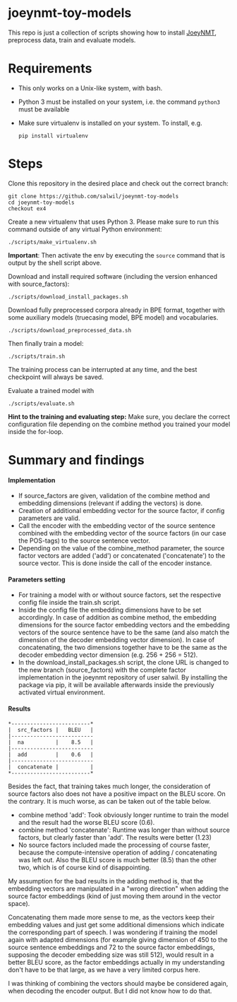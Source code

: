 # joeynmt-toy-models

This repo is just a collection of scripts showing how to install [JoeyNMT](https://github.com/joeynmt/joeynmt), preprocess
data, train and evaluate models.

# Requirements

- This only works on a Unix-like system, with bash.
- Python 3 must be installed on your system, i.e. the command `python3` must be available
- Make sure virtualenv is installed on your system. To install, e.g.

    `pip install virtualenv`

# Steps

Clone this repository in the desired place and check out the correct branch:

    git clone https://github.com/salwil/joeynmt-toy-models
    cd joeynmt-toy-models
    checkout ex4

Create a new virtualenv that uses Python 3. Please make sure to run this command outside of any virtual Python environment:

    ./scripts/make_virtualenv.sh

**Important**: Then activate the env by executing the `source` command that is output by the shell script above.

Download and install required software (including the version enhanced with source_factors):

    ./scripts/download_install_packages.sh

Download fully preprocessed corpora already in BPE format, together with some auxiliary models (truecasing model, BPE model) and vocabularies.

    ./scripts/download_preprocessed_data.sh

Then finally train a model:

    ./scripts/train.sh

The training process can be interrupted at any time, and the best checkpoint will always be saved.

Evaluate a trained model with

    ./scripts/evaluate.sh

**Hint to the training and evaluating step:** Make sure, you declare the correct configuration file depending on the combine method you trained your model inside the for-loop.

# Summary and findings

#### Implementation

* If source_factors are given, validation of the combine method and embedding dimensions (relevant if adding the vectors) is done.
* Creation of additional embedding vector for the source factor, if config parameters are valid.
* Call the encoder with the embedding vector of the source sentence combined with the embedding vector of the source factors (in our case the POS-tags) to the source sentence vector.
* Depending on the  value of the combine_method parameter, the source factor vectors are added ('add') or concatenated ('concatenate') to the source vector. This is done inside the call of the encoder instance.

#### Parameters setting

* For training a model with or without source factors, set the respective config file inside the train.sh script.
* Inside the config file the embedding dimensions have to be set accordingly. In case of addition as combine method, the embedding dimensions for the source factor embedding vectors and the embedding vectors of the source sentence have to be the same (and also match the dimension of the decoder embedding vector dimension). In case of concatenating, the two dimensions together have to be the same as the decoder embedding vector dimension (e.g. 256 + 256 = 512).
* In the download_install_packages.sh script, the clone URL is changed to the new branch (source_factors) with the complete factor implementation in the joeynmt repository of user salwil. By installing the package via pip, it will be available afterwards inside the previously activated virtual environment.

#### Results

```
*-------------------------*
|  src_factors |   BLEU   | 
|--------------------------
|  na          |    8.5   | 
|--------------------------
|  add         |    0.6   |
|--------------------------
|  concatenate |          | 
*-------------------------*
```

Besides the fact, that training takes much longer, the consideration of source factors also does not have a positive impact on the BLEU score. On the contrary. It is much worse, as can be taken out of the table below. 

* combine method 'add': Took obviously longer runtime to train the model and the result had the worse BLEU score (0.6). 
* combine method 'concatenate': Runtime was longer than without source factors, but clearly faster than 'add'. The results were better (1.23)
* No source factors included made the processing of course faster, because the compute-intensive operation of adding / concatenating was left out. Also the BLEU score is much better (8.5) than the other two, which is of course kind of disappointing.

My assumption for the bad results in the adding method is, that the embedding vectors are manipulated in a "wrong direction" when adding the source factor embeddings (kind of just moving them around in the vector space).

Concatenating them made more sense to me, as the vectors keep their embedding values and just get some additional dimensions which indicate the corresponding part of speech. I was wondering if training the model again with adapted dimensions (for example giving dimension of 450 to the source sentence embeddings and 72 to the source factor embeddings, supposing the decoder embedding size was still 512), would result in a better BLEU score, as the factor embeddings actually in my understanding don't have to be that large, as we have a very limited corpus here.

I was thinking of combining the vectors should maybe be considered again, when decoding the encoder output. But I did not know how to do that.
